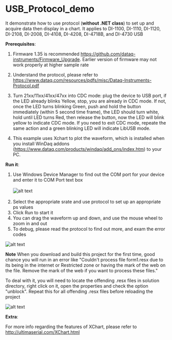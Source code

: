 # USB_Protocol_demo

 It demonstrate how to use protocol (**without .NET class**) to set up and acquire data then display in a chart. It applies to DI-1100, DI-1110, DI-1120, DI-2108, DI-2008, DI-4108, DI-4208, DI-4718B, and DI-4730 USB

**Prerequisites**:

1) Firmware 1.35 is recommended https://github.com/dataq-instruments/Firmware_Upgrade. Earlier version of firmware may not work properly at higher sample rate

2) Understand the protocol, please refer to  https://www.dataq.com/resources/pdfs/misc/Dataq-Instruments-Protocol.pdf
 
3) Turn 21xx/11xx/41xx/47xx into CDC mode: plug the device to USB port, if the LED already blinks Yellow, stop, you are already in CDC mode. If not, once the LED turns blinking Green, push and hold the button immediately (within 5 second time frame), the LED should turn white, hold until LED turns Red, then release the button, now the LED will blink yellow to indicate CDC mode. If you need to exit CDC mode, repeate the same action and a green blinking LED will indicate LibUSB mode.

4) This example uses Xchart to plot the waveform, which is installed when you install WinDaq addons (https://www.dataq.com/products/windaq/add_ons/index.htm) to your PC. 

   
**Run it**:

 1) Use Windows Device Manager to find out the COM port for your device and enter it to COM Port text box <br/><br/>
![alt text](https://www.dataq.com/resources/repository/matlab_devicemanager.png)<br/><br/>
 2) Select the appropriate srate and use protocol to set up an appropriate ps values <br/>
 3) Click Run to start it<br/>
 4) You can drag the waveform up and down, and use the mouse wheel to zoom in and out <br/>
 5) To debug, please read the protocol to find out more, and exam the error codes<br/>
  
 
![alt text](https://www.dataq.com/resources/repository/rawcdc.gif "ScreenCapture by LICECap") 

**Note**
When you download and build this project for the first time, good chance you will run in an error like "Couldn't process file form1.resx due to its being in the internet or Restricted zone or having the mark of the web on the file. Remove the mark of the web if you want to process these files."

To deal with it, you will need to locate the offending .resx files in solution directory, right click on it, open the properties and check the option "unblock". Repeat this for all offending .resx files before reloading the project

![alt text](https://www.dataq.com/resources/repository/resxunblock.png "how to unblock resx files")

 
**Extra**:

 For more info regarding the features of XChart, please refer to http://ultimaserial.com/XChart.html

